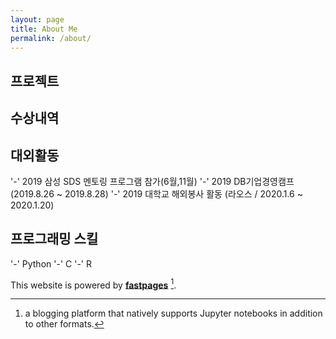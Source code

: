 ```yaml
---
layout: page
title: About Me
permalink: /about/
---
```



## 프로젝트


## 수상내역


## 대외활동
'-' 2019 삼성 SDS 멘토링 프로그램 참가(6월,11월)
'-' 2019 DB기업경영캠프 (2019.8.26 ~ 2019.8.28)
'-' 2019 대학교 해외봉사 활동 (라오스 / 2020.1.6 ~ 2020.1.20)


## 프로그래밍 스킬
'-' Python
'-' C
'-' R

This website is powered by **[fastpages](https://github.com/fastai/fastpages)** [^1].



[^1]:a blogging platform that natively supports Jupyter notebooks in addition to other formats.

